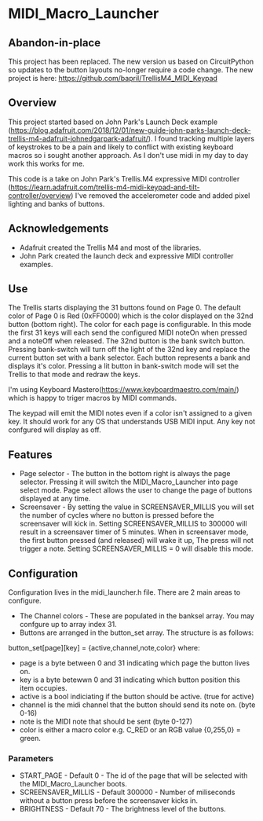 # MIDI_Macro_Launcher

## Abandon-in-place
This project has been replaced. The new version us based on CircuitPython so updates to the button layouts no-longer require a code change. The new project is here: https://github.com/bapril/TrellisM4_MIDI_Keypad


## Overview
This project started based on John Park's Launch Deck example (https://blog.adafruit.com/2018/12/01/new-guide-john-parks-launch-deck-trellis-m4-adafruit-johnedgarpark-adafruit/). I found tracking multiple layers of keystrokes to be a pain and likely to conflict with existing keyboard macros so i sought another approach. As I don't use midi in my day to day work this works for me.

This code is a take on John Park's Trellis.M4 expressive MIDI controller (https://learn.adafruit.com/trellis-m4-midi-keypad-and-tilt-controller/overview) I've removed the accelerometer code and added pixel lighting and banks of buttons.

## Acknowledgements
 * Adafruit created the Trellis M4 and most of the libraries.
 * John Park created the launch deck and expressive MIDI controller examples.

## Use
The Trellis starts displaying the 31 buttons found on Page 0. The default color of Page 0 is Red (0xFF0000) which is the color displayed on the 32nd button (bottom right). The color for each page is configurable. In this mode the first 31 keys will each send the configured MIDI noteOn when pressed and a noteOff  when released. The 32nd button is the bank switch button. Pressing bank-switch will turn off the light of the 32nd key and replace the current button set with a bank selector. Each button represents a bank and displays it's color. Pressing a lit button in bank-switch mode will set the Trellis to that mode and redraw the keys.

I'm using Keyboard Mastero(https://www.keyboardmaestro.com/main/) which is happy to triger macros by MIDI commands.

The keypad will emit the MIDI notes even if a color isn't assigned to a given key. It should work for any OS that understands USB MIDI input. Any key not confgured will display as off.

## Features
 * Page selector - The button in the bottom right is always the page selector. Pressing it will switch the MIDI_Macro_Launcher into page select mode. Page select allows the user to change the page of buttons displayed at any time.
 * Screensaver - By setting the value in SCREENSAVER_MILLIS you will set the number of cycles where no button is pressed before the screensaver will kick in. Setting SCREENSAVER_MILLIS to 300000 will result in a screensaver timer of 5 minutes. When in screensaver mode, the first button pressed (and released) will wake it up, The press will not trigger a note. Setting SCREENSAVER_MILLIS = 0 will disable this mode.

## Configuration
Configuration lives in the midi_launcher.h file. There are 2 main areas  to configure.

 * The Channel colors - These are populated in the banksel array. You may confgure up to array index 31.
 * Buttons are arranged in the button_set array. The structure is as follows:

 button_set[page][key] = {active,channel,note,color} where:
 * page is a byte between 0 and 31 indicating which page the button lives on.
 * key is a byte betewwn 0 and 31 indicating which button position this item occupies.
 * active is a bool indiciating if the button should be active. (true for active)
 * channel is the midi channel that the button should send its note on. (byte 0-16)
 * note is the MIDI note that should be sent (byte 0-127)
 * color is either a macro color e.g. C_RED or an RGB value {0,255,0} = green.

### Parameters
 * START_PAGE - Default 0 - The id of the page that will be selected with the MIDI_Macro_Launcher boots.
 * SCREENSAVER_MILLIS - Default 300000 - Number of miliseconds without a button press before the screensaver kicks in.
 * BRIGHTNESS - Default 70 - The brightness level of the buttons.

